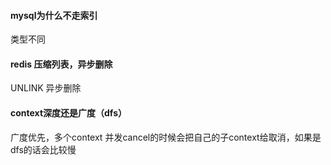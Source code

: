 #### mysql为什么不走索引
类型不同

#### redis 压缩列表，异步删除
UNLINK 异步删除

#### context深度还是广度（dfs）
广度优先，多个context 并发cancel的时候会把自己的子context给取消，如果是dfs的话会比较慢

